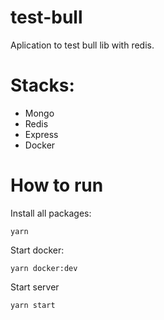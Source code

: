 # test-bull

Aplication to test bull lib with redis.

# Stacks:

* Mongo
* Redis
* Express
* Docker

# How to run

Install all packages: 

`yarn`

Start docker:

`yarn docker:dev`

Start server

`yarn start`
